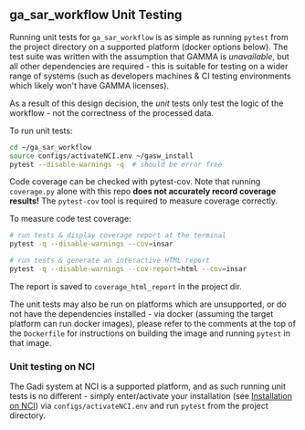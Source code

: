 ## ga_sar_workflow Unit Testing

Running unit tests for `ga_sar_workflow` is as simple as running `pytest` from the project directory on a supported platform (docker options below).  The test suite was written with the assumption that GAMMA is *unavailable*, but all other dependencies are required - this is suitable for testing on a wider range of systems (such as developers machines & CI testing environments which likely won't have GAMMA licenses).

As a result of this design decision, the *unit* tests only test the logic of the workflow - not the correctness of the processed data.

To run unit tests:
```BASH
cd ~/ga_sar_workflow
source configs/activateNCI.env ~/gasw_install
pytest --disable-warnings -q  # should be error free
```

Code coverage can be checked with pytest-cov. Note that running `coverage.py` alone with this repo **does not accurately record coverage results!** The `pytest-cov` tool is required to measure coverage correctly.

To measure code test coverage:

```BASH
# run tests & display coverage report at the terminal
pytest -q --disable-warnings --cov=insar

# run tests & generate an interactive HTML report
pytest -q --disable-warnings --cov-report=html --cov=insar
```

The report is saved to `coverage_html_report` in the project dir.

The unit tests may also be run on platforms which are unsupported, or do not have the dependencies installed - via docker (assuming the target platform can run docker images), please refer to the comments at the top of the `Dockerfile` for instructions on building the image and running `pytest` in that image.

### Unit testing on NCI

The Gadi system at NCI is a supported platform, and as such running unit tests is no different - simply enter/activate your installation (see [Installation on NCI](#Installation-on-NCI)) via `configs/activateNCI.env` and run `pytest` from the project directory.

